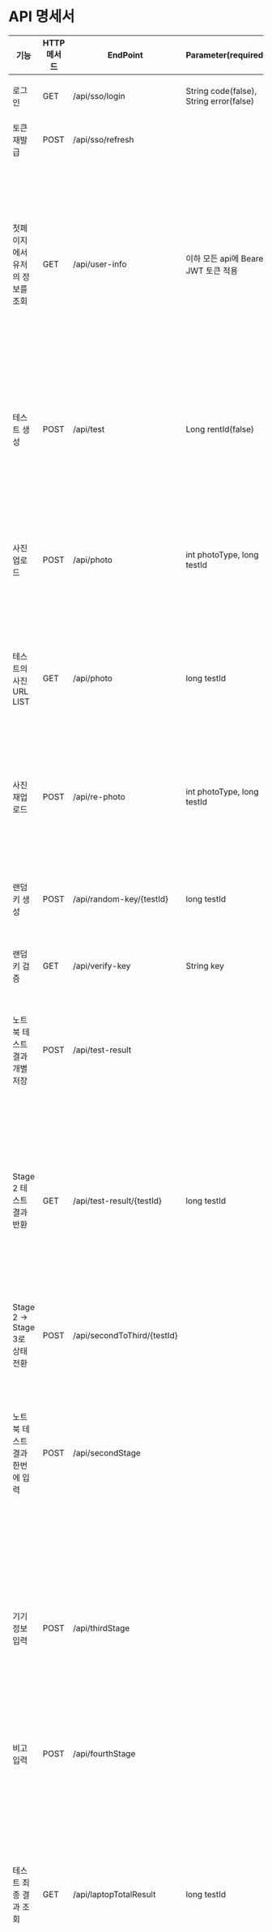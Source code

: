 # API 명세서

| 기능                         | HTTP메서드 | EndPoint                  | Parameter(required)                                 | body(required) | 반환값 | 설명                                                                                                                                                                        |
| ---------------------------- | ---------- | ------------------------- | --------------------------------------------------- | -------------- | ------ | --------------------------------------------------------------------------------------------------------------------------------------------------------------------------- |
| 로그인                       | GET        | /api/sso/login            | String code(false), String error(false)             |                | {<br>    "jwt" : "string",<br>    "refreshToken" : "string"<br>} | 싸피 Oauth 로그인 리다이렉트 엔드포인트                                                                                                                                    |
| 토큰 재발급                  | POST       | /api/sso/refresh          |                                                     | {<br>    "refreshToken" : "string"<br>} | {<br>    "jwt" : "string",<br>    "refreshToken" : "string"<br>} | 토큰 재발급                                                                                                                                                                |
| 첫페이지에서 유저의 정보를 조회 | GET        | /api/user-info            | 이하 모든 api에 Bearer JWT 토큰 적용                   |                | {<br>  "userRentTestRes": [<br>    {<br>      "rentId": 0,<br>      "modelCode": "string",<br>      "serialNum": "string",<br>      "dateTime": "2025-04-10",<br>      "release": true,<br>      "rentPdfName": "string",<br>      "releasePdfName": "string",<br>      "onGoingTestId": 0,<br>      "stage": 0,<br>      "picStage": 0<br>    }<br>  ],<br>  "onGoingTestId": 0,<br>  "stage": 0,<br>  "picStage": 0,<br>  "name": "string"<br>} | userRentTestRes List는 유저의 대여 내역과 대여 내역의 기기정보, 대여/반납 테스트 현황을 표기. onGoingTestId, stage, picStage는 대여 내역에 대한 진행 중인 반납의 정보.<br>리스트 밖의 정보는 현재 진행 중인 대여 정보.<br>name은 실명. |
| 테스트 생성                  | POST       | /api/test                 | Long rentId(false)                                  |                |        | 테스트 시작을 위한 테스트 id 발급. 테스트 id는 테스트 진행 과정에서 지속적으로 필요.<br>대여일 경우 rentId 필요X, 반납시 rentId를 queryParam으로 전송                                                 |
| 사진 업로드                  | POST       | /api/photo                | int photoType, long testId                          | Multipart image | {<br>  "success": true,<br>  "status": "200",<br>  "message": "사진 업로드 및 저장 성공",<br>  "data": null<br>} | 노트북 사진을 업로드하는 api.<br>photoType에 따라 사진의 종류를 구분.<br>1 : 전면부<br>2 : 후면부<br>3 : 좌측면<br>4 : 우측면<br>5 : 모니터<br>6 : 키보드           |
| 테스트의 사진 URL LIST       | GET        | /api/photo                | long testId                                         |                | {<br>  "success": true,<br>  "status": "200",<br>  "message": "사진 url 반환 완료",<br>  "data": {<br>    "photo1_url": "사진 url",<br>    "photo2_name": "사진이름", …<br>  }<br>} | 테스트 id를 이용해 테스트의 사진 이름과 url을 반환                                                                                                                           |
| 사진 재업로드                | POST       | /api/re-photo             | int photoType, long testId                          | Multipart image | {<br>  "success": true,<br>  "status": "200",<br>  "message": "사진 업로드 및 저장 성공",<br>  "data": null<br>} | 노트북 사진을 재업로드하는 api.<br>photoType에 따라 사진의 종류를 구분.<br>1 : 전면부<br>2 : 후면부<br>3 : 좌측면<br>4 : 우측면<br>5 : 모니터<br>6 : 키보드           |
| 랜덤 키 생성                 | POST       | /api/random-key/{testId}    | long testId                                         |                | {<br>  "success": true,<br>  "status": "200",<br>  "message": "랜덤 키 생성",<br>  "data": "생성된 랜덤키"<br>} | 기기 체크 프로그램을 위한 검증 키 생성.<br>JWT 토큰 필요 없음                                                                                                                  |
| 랜덤 키 검증                 | GET        | /api/verify-key           | String key                                          |                | {<br>  "success": true,<br>  "status": "200",<br>  "message": "유효한 키입니다",<br>  "data": {"isvalid" : "true"}<br>} | 검증 키 검증.<br>JWT 토큰 필요 없음                                                                                                                                        |
| 노트북 테스트 결과 개별 저장  | POST       | /api/test-result          |                                                     | {<br>  "randomKey": "랜덤키",<br>  "testType": "키보드",<br>  "success": true,<br>  "detail": "k,l",<br>  "summary": ""<br>} | {<br>  "success": true,<br>  "status": "200",<br>  "message": "테스트 결과가 성공적으로 저장되었습니다.",<br>  "data": null<br>} | 기기 체크 프로그램의 테스트 결과를 저장하는 api.<br>JWT 토큰 필요 없음                                                                                                         |
| Stage 2 테스트 결과 반환       | GET        | /api/test-result/{testId}   | long testId                                         |                | {<br>  "success": true,<br>  "status": "OK",<br>  "message": "테스트 결과를 성공적으로 반환",<br>  "data": {<br>    "success": true,<br>    "battery_report": true,<br>    "camera_status": true,<br>    "charging_status": false,<br>    "keyboard_status": false,<br>    "usb_status": false,<br>    "failed_keys": "4,BACK,C",<br>    "battery_report_url": "battery_report_DESKTOP-4QCTMKG_20250410_094921.html",<br>    "failed_ports": "port2,port3"<br>  }<br>} | Stage 2의 결과를 확인하는 api                                                                                                                     |
| Stage 2 → Stage 3로 상태 전환    | POST       | /api/secondToThird/{testId} |                                                     |                | {<br>  "success": true,<br>  "status": "200",<br>  "message": "3스테이지 변경 완료",<br>  "data": null<br>} | Stage 2가 끝나고 호출해야 하는 테스트 단계를 업데이트하는 api                                                                                                              |
| 노트북 테스트 결과 한번에 입력  | POST       | /api/secondStage          |                                                     | {<br>  "testId": 0,<br>  "keyboardStatus": true,<br>  "failedKeys": "s",<br>  "usbStatus": true,<br>  "failedPorts": "1",<br>  "cameraStatus": true,<br>  "chargerStatus": true,<br>  "batteryReport": true,<br>  "batteryReportUrl": "url"<br>} | {<br>  "success": true,<br>  "status": "200",<br>  "message": "qr 정보 입력 성공",<br>  "data": null<br>} | Stage2를 한 번에 입력하는 api                                                                                                                                |
| 기기 정보 입력                | POST       | /api/thirdStage           |                                                     | {<br>  "testId": 0,<br>  "release": true,<br>  "modelCode": "string",<br>  "serialNum": "string",<br>  "barcodeNum": "string",<br>  "localDate": "2025-04-10",<br>  "laptop": 0,<br>  "powerCable": 0,<br>  "adapter": 0,<br>  "mouse": 0,<br>  "bag": 0,<br>  "mousePad": 0<br>} | {<br>  "success": true,<br>  "status": "200",<br>  "message": "기기 정보 입력 성공",<br>  "data": null<br>} | 대여/반납 기기 정보를 입력하는 api.<br>반납일 경우 release=false.<br>localDate는 수령/반납 일자.<br>그 외는 물품 갯수                                                                     |
| 비고 입력                    | POST       | /api/fourthStage          |                                                     | {<br>  "testId": 0,<br>  "description": "string"<br>} | {<br>  "success": true,<br>  "status": "200",<br>  "message": "비고 입력 성공",<br>  "data": null<br>} | 기타 특이사항 입력                                                                                                                                        |
| 테스트 최종 결과 조회         | GET        | /api/laptopTotalResult    | long testId                                         |                | {<br>  "keyboardStatus": true,<br>  "useStatus": true,<br>  "cameraStatus": true,<br>  "batteryStatus": true,<br>  "chargerStatus": true,<br>  "modelCode": "string",<br>  "serialNum": "string",<br>  "barcodeNum": "string",<br>  "date": "2025-04-10",<br>  "laptopCount": 0,<br>  "mouseCount": 0,<br>  "powerCableCount": 0,<br>  "bagCount": 0,<br>  "adapterCount": 0,<br>  "mousepadCount": 0,<br>  "description": "string",<br>  "imageUrls": [<br>    "url", …<br>  ]<br>} | 최종적으로 진행된 테스트를 확인하는 api                                                                                                                   |
| PDF 생성 및 테스트 완료       | POST       | /api/pdf/{testId}         | long testId                                         |                | {<br>  "success": true,<br>  "status": "200",<br>  "message": "PdfName",<br>  "data": null<br>} | 테스트 결과를 바탕으로 PDF를 제작하고 테스트를 종료처리, PDF의 이름을 반환하는 api                                                                                    |
| 관리자 페이지 MM 정보 알림      | POST       | /api/notification         |                                                     | [<br>  "string"<br>] |        | 지정된 메시지를 지정된 MM 유저에게 보내는 api.<br>MM 서버 이용 제한으로 하드코딩된 유저에게 메시지 전송 중                                                                           |
| 관리자 페이지 MM 재촉 알림      | POST       | /api/alert                |                                                     | [<br>  "string"<br>] |        | 지정된 메시지를 지정된 MM 유저에게 보내는 api.<br>MM 서버 이용 제한으로 하드코딩된 유저에게 메시지 전송 중                                                                           |
| 파일 이름으로 S3 URL 반환       | GET        | /api/test-file/{file-name} |                                                     |                | {<br>  "url": "string"<br>} | 파일 이름으로 s3 url을 반환하는 api                                                                                                                             |
| 테스트의 ai 분석된 사진들의 url List | GET        | /api/ai-photo             | long testId                                         |                | {<br>  "success": true,<br>  "status": "OK",<br>  "message": "분석 사진 url 반환 완료",<br>  "data": {<br>    "photo1_ai_name": "name.jpg",<br>    "photo6_ai_damage": 0,<br>    "photo2_ai_name": "name2.jpg",<br>    "photo1_ai_url": "url",<br>    "photo4_ai_damage": 0,<br>    "photo5_ai_damage": 0, …<br>  }<br>} | ai 분석된 사진의 이름과 url을 얻는 api |

